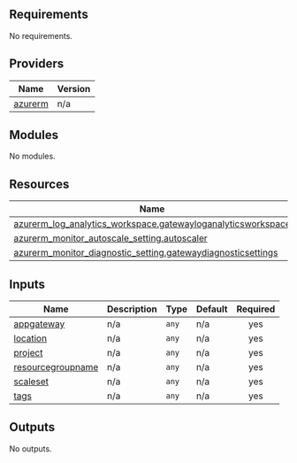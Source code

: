 <!-- BEGIN_TF_DOCS -->
## Requirements

No requirements.

## Providers

| Name | Version |
|------|---------|
| <a name="provider_azurerm"></a> [azurerm](#provider\_azurerm) | n/a |

## Modules

No modules.

## Resources

| Name | Type |
|------|------|
| [azurerm_log_analytics_workspace.gatewayloganalyticsworkspace](https://registry.terraform.io/providers/hashicorp/azurerm/latest/docs/resources/log_analytics_workspace) | resource |
| [azurerm_monitor_autoscale_setting.autoscaler](https://registry.terraform.io/providers/hashicorp/azurerm/latest/docs/resources/monitor_autoscale_setting) | resource |
| [azurerm_monitor_diagnostic_setting.gatewaydiagnosticsettings](https://registry.terraform.io/providers/hashicorp/azurerm/latest/docs/resources/monitor_diagnostic_setting) | resource |

## Inputs

| Name | Description | Type | Default | Required |
|------|-------------|------|---------|:--------:|
| <a name="input_appgateway"></a> [appgateway](#input\_appgateway) | n/a | `any` | n/a | yes |
| <a name="input_location"></a> [location](#input\_location) | n/a | `any` | n/a | yes |
| <a name="input_project"></a> [project](#input\_project) | n/a | `any` | n/a | yes |
| <a name="input_resourcegroupname"></a> [resourcegroupname](#input\_resourcegroupname) | n/a | `any` | n/a | yes |
| <a name="input_scaleset"></a> [scaleset](#input\_scaleset) | n/a | `any` | n/a | yes |
| <a name="input_tags"></a> [tags](#input\_tags) | n/a | `any` | n/a | yes |

## Outputs

No outputs.
<!-- END_TF_DOCS -->